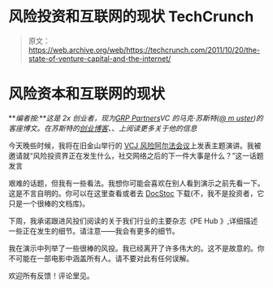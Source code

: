 # 风险投资和互联网的现状 TechCrunch

> 原文：<https://web.archive.org/web/https://techcrunch.com/2011/10/20/the-state-of-venture-capital-and-the-internet/>

# 风险资本和互联网的现状

***编者按:**这是 2x 创业者，现为[GRP Partners](https://web.archive.org/web/20230203060529/http://www.grppartners.com/)VC 的马克·苏斯特([@ m uster](https://web.archive.org/web/20230203060529/http://twitter.com/#!/msuster))的客座博文。在苏斯特的[创业博客](https://web.archive.org/web/20230203060529/http://www.bothsidesofthetable.com/)、*、*上阅读更多关于他的信息*

今天晚些时候，我将在旧金山举行的 [VCJ 风险阿尔法会议](https://web.archive.org/web/20230203060529/http://vcjconferences.com/events/sf_2011/agenda.cgi)上发表主题演讲。我被邀请就“风险投资界正在发生什么，社交网络之后的下一件大事是什么？”这一话题发言

艰难的话题，但我有一些看法。我想你可能会喜欢在别人看到演示之前先看一下。这是不言自明的。你可以在这里查看或者去 [DocStoc](https://web.archive.org/web/20230203060529/http://www.docstoc.com/) 下载(不，我不是投资者，它只是一个很棒的文档库)。

下周，我承诺跟进风投们阅读的关于我们行业的主要杂志《PE Hub 》,详细描述一些正在发生的细节。请注意——我会有更多的细节。

我在演示中列举了一些很棒的风投。我已经离开了许多伟大的。这不是故意的。你不可能在一部电影中涵盖所有人。请不要对此有任何误解。

欢迎所有反馈！评论里见。